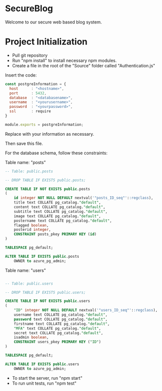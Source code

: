 # SecureBlog

Welcome to our secure web based blog system.

# Project Initialization

- Pull git repository
- Run "npm install" to install necessary npm modules.
- Create a file in the root of the "Source" folder called "Authentication.js"

Insert the code:

```js
const postgreInformation = {
  host      : "<hostname>",
  port      : 5432,
  database  : "<databasename>",
  username  : "<yourusername>",
  password  : "<yourpassword>",
  ssl       : require
}

module.exports = postgreInformation;
```

Replace with your information as necessary.

Then save this file.

For the database schema, follow these constraints:

Table name: "posts"

```sql
-- Table: public.posts

-- DROP TABLE IF EXISTS public.posts;

CREATE TABLE IF NOT EXISTS public.posts
(
    id integer NOT NULL DEFAULT nextval('"posts_ID_seq"'::regclass),
    title text COLLATE pg_catalog."default",
    content text COLLATE pg_catalog."default",
    subtitle text COLLATE pg_catalog."default",
    image text COLLATE pg_catalog."default",
    postername text COLLATE pg_catalog."default",
    flagged boolean,
    posterid integer,
    CONSTRAINT posts_pkey PRIMARY KEY (id)
)

TABLESPACE pg_default;

ALTER TABLE IF EXISTS public.posts
    OWNER to azure_pg_admin;
```

Table name: "users"

```sql

-- Table: public.users

-- DROP TABLE IF EXISTS public.users;

CREATE TABLE IF NOT EXISTS public.users
(
    "ID" integer NOT NULL DEFAULT nextval('"users_ID_seq"'::regclass),
    username text COLLATE pg_catalog."default",
    password text COLLATE pg_catalog."default",
    firstname text COLLATE pg_catalog."default",
    "MFA" text COLLATE pg_catalog."default",
    secret text COLLATE pg_catalog."default",
    isadmin boolean,
    CONSTRAINT users_pkey PRIMARY KEY ("ID")
)

TABLESPACE pg_default;

ALTER TABLE IF EXISTS public.users
    OWNER to azure_pg_admin;

```

- To start the server, run "npm start"
- To run unit tests, run "npm test"
